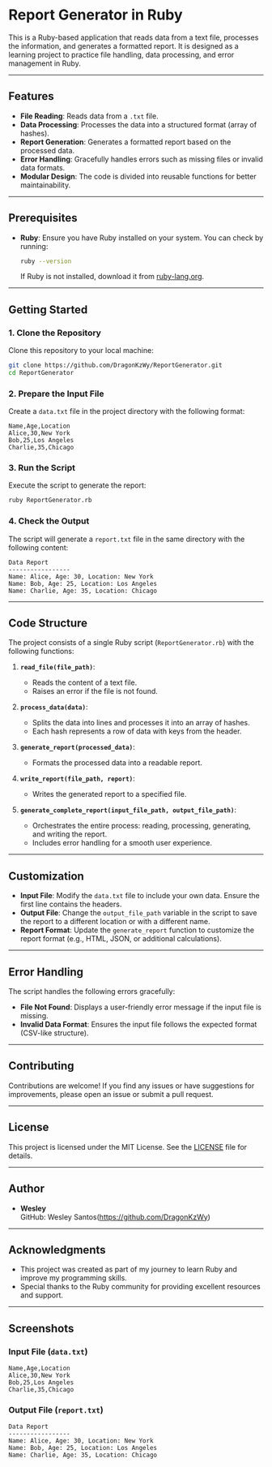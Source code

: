 # Report Generator in Ruby

This is a Ruby-based application that reads data from a text file, processes the information, and generates a formatted report. It is designed as a learning project to practice file handling, data processing, and error management in Ruby.

---

## Features

- **File Reading**: Reads data from a `.txt` file.
- **Data Processing**: Processes the data into a structured format (array of hashes).
- **Report Generation**: Generates a formatted report based on the processed data.
- **Error Handling**: Gracefully handles errors such as missing files or invalid data formats.
- **Modular Design**: The code is divided into reusable functions for better maintainability.

---

## Prerequisites

- **Ruby**: Ensure you have Ruby installed on your system. You can check by running:
  ```bash
  ruby --version
  ```
  If Ruby is not installed, download it from [ruby-lang.org](https://www.ruby-lang.org/).

---

## Getting Started

### 1. Clone the Repository

Clone this repository to your local machine:
```bash
git clone https://github.com/DragonKzWy/ReportGenerator.git
cd ReportGenerator
```

### 2. Prepare the Input File

Create a `data.txt` file in the project directory with the following format:
```
Name,Age,Location
Alice,30,New York
Bob,25,Los Angeles
Charlie,35,Chicago
```

### 3. Run the Script

Execute the script to generate the report:
```bash
ruby ReportGenerator.rb
```

### 4. Check the Output

The script will generate a `report.txt` file in the same directory with the following content:
```
Data Report
-----------------
Name: Alice, Age: 30, Location: New York
Name: Bob, Age: 25, Location: Los Angeles
Name: Charlie, Age: 35, Location: Chicago
```

---

## Code Structure

The project consists of a single Ruby script (`ReportGenerator.rb`) with the following functions:

1. **`read_file(file_path)`**:
   - Reads the content of a text file.
   - Raises an error if the file is not found.

2. **`process_data(data)`**:
   - Splits the data into lines and processes it into an array of hashes.
   - Each hash represents a row of data with keys from the header.

3. **`generate_report(processed_data)`**:
   - Formats the processed data into a readable report.

4. **`write_report(file_path, report)`**:
   - Writes the generated report to a specified file.

5. **`generate_complete_report(input_file_path, output_file_path)`**:
   - Orchestrates the entire process: reading, processing, generating, and writing the report.
   - Includes error handling for a smooth user experience.

---

## Customization

- **Input File**: Modify the `data.txt` file to include your own data. Ensure the first line contains the headers.
- **Output File**: Change the `output_file_path` variable in the script to save the report to a different location or with a different name.
- **Report Format**: Update the `generate_report` function to customize the report format (e.g., HTML, JSON, or additional calculations).

---

## Error Handling

The script handles the following errors gracefully:
- **File Not Found**: Displays a user-friendly error message if the input file is missing.
- **Invalid Data Format**: Ensures the input file follows the expected format (CSV-like structure).

---

## Contributing

Contributions are welcome! If you find any issues or have suggestions for improvements, please open an issue or submit a pull request.

---

## License

This project is licensed under the MIT License. See the [LICENSE](LICENSE) file for details.

---

## Author

- **Wesley**  
  GitHub: Wesley Santos(https://github.com/DragonKzWy)  

---

## Acknowledgments

- This project was created as part of my journey to learn Ruby and improve my programming skills.
- Special thanks to the Ruby community for providing excellent resources and support.

---

## Screenshots

### Input File (`data.txt`)
```
Name,Age,Location
Alice,30,New York
Bob,25,Los Angeles
Charlie,35,Chicago
```

### Output File (`report.txt`)
```
Data Report
-----------------
Name: Alice, Age: 30, Location: New York
Name: Bob, Age: 25, Location: Los Angeles
Name: Charlie, Age: 35, Location: Chicago
```
